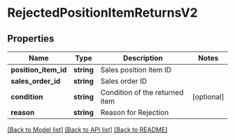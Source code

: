 # RejectedPositionItemReturnsV2

## Properties
Name | Type | Description | Notes
------------ | ------------- | ------------- | -------------
**position_item_id** | **string** | Sales position item ID | 
**sales_order_id** | **string** | Sales order ID | 
**condition** | **string** | Condition of the returned item | [optional] 
**reason** | **string** | Reason for Rejection | 

[[Back to Model list]](../../README.md#documentation-for-models) [[Back to API list]](../../README.md#documentation-for-api-endpoints) [[Back to README]](../../README.md)


